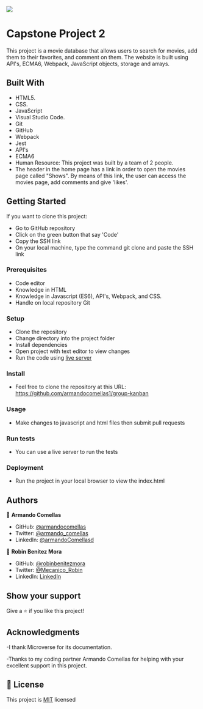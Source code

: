![](https://img.shields.io/badge/Microverse-blueviolet)
# Capstone Project 2

>
This project is a movie database that allows users to search for movies, add them to their favorites, and comment on them. The website is built using API's, ECMA6, Webpack, JavaScript objects, storage and arrays.

## Built With

- HTML5.
- CSS.
- JavaScript
- Visual Studio Code.
- Git
- GitHub
- Webpack
- Jest
- API's
- ECMA6
- Human Resource: This project was built by a team of 2 people.
- The header in the home page has a link in order to open the movies page called "Shows". By means of this link, the user can access the movies page, add comments and give 'likes'.

## Getting Started

If you want to clone this project:
- Go to GitHub repository
- Click on the green button that say 'Code'
- Copy the SSH link
- On your local machine, type the command git clone and paste the SSH link

### Prerequisites
- Code editor
- Knowledge in HTML
- Knowledge in Javascript (ES6), API's, Webpack, and CSS.
- Handle on local repository Git

### Setup
- Clone the repository
- Change directory into the project folder
- Install dependencies
- Open project with text editor to view changes
- Run the code using [live server](https://www.google.com/search?client=safari&rls=en&q=live+server&ie=UTF-8&oe=UTF-8)

### Install
- Feel free to clone the repository at this URL: https://github.com/armandocomellas1/group-kanban

### Usage
- Make changes to javascript and html files then submit pull requests

### Run tests
- You can use a live server to run the tests

### Deployment
- Run the project in your local browser to view the index.html


## Authors

👤 **Armando Comellas**

- GitHub: [@armandocomellas](https://github.com/armandocomellas1)
- Twitter: [@armando_comellas](https://twitter.com/armando_comellas)
- LinkedIn: [@armandoComellasd](https://www.linkedin.com/in/armando-comellas-mayo-a8a8b8b6/)

👤 **Robin Benitez Mora**

- GitHub: [@robinbenitezmora](https://github.com/robinbenitezmora)
- Twitter: [@Mecanico_Robin](https://twitter.com/mecanico_robin)
- LinkedIn: [LinkedIn](https://www.linkedin.com/in/robin-benitez-mora-manizales)


## Show your support

Give a ⭐️ if you like this project!

## Acknowledgments

-I thank Microverse for its documentation.

-Thanks to my coding partner Armando Comellas for helping with your excellent support in this project.

## 📝 License

This project is [MIT](./MIT.md) licensed